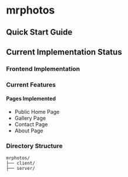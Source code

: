 # mrphotos

## Quick Start Guide

## Current Implementation Status

### Frontend Implementation

### Current Features

#### Pages Implemented
- Public Home Page
- Gallery Page
- Contact Page
- About Page


### Directory Structure
```
mrphotos/
├── client/
├── server/
